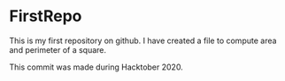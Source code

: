 # FirstRepo

This is my first repository on github.
I have created a file to compute area and perimeter of a square.

This commit was made during Hacktober 2020.
